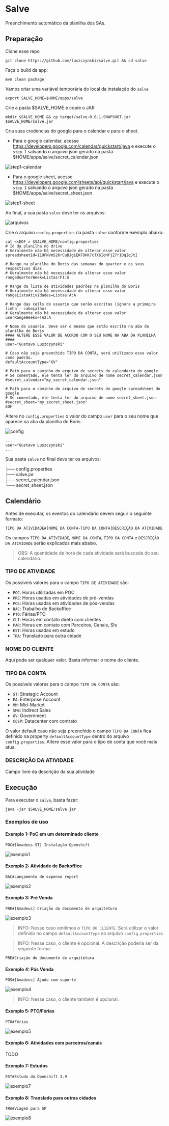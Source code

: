 # Salve

Preenchimento automático da planilha dos SAs.

## Preparação

Clone esse repo
```
git clone https://github.com/luszczynski/salve.git && cd salve
```

Faça o build da app:
```
mvn clean package
```

Vamos criar uma variável temporária do local da instalação do `salve`

```
export SALVE_HOME=$HOME/apps/salve
```

Crie a pasta $SALVE_HOME e copie o JAR
```
mkdir $SALVE_HOME && cp target/salve-0.0.1-SNAPSHOT.jar $SALVE_HOME/salve.jar
```

Cria suas credencias do google para o calendar e para o sheet.

* Para o google calendar, acesse https://developers.google.com/calendar/quickstart/java e execute o `step 1` salvando o arquivo json gerado na pasta $HOME/apps/salve/secret_calendar.json

![step1-calendar](img/Selection_362.png "Step 1")

* Para o google sheet, acesse https://developers.google.com/sheets/api/quickstart/java e execute o `step 1` salvando o arquivo json gerado na pasta $HOME/apps/salve/secret_sheet.json

![step1-sheet](img/Selection_363.png "Step 1")

Ao final, a sua pasta `salve` deve ter os arquivos:

![arquivos](img/Selection_367.png "arquivos")

Crie o arquivo `config.properties` na pasta `salve` conforme exemplo abaixo:

```
cat <<EOF > $SALVE_HOME/config.properties
# Id da planilha no drive
# Geralmente não há necessidade de alterar esse valor
spreadsheetId=11UFNVm526rCuBJgiEKFDHK7cTX6IoHFjZ7rIDqIqJtI

# Range na planilha do Boris das semanas do quarter e os seus respectivos dias
# Geralmente não há necessidade de alterar esse valor
rangeQuarterWeek=Listas!F1:G

# Range da lista de atividades padrões na planilha do Boris
# Geralmente não há necessidade de alterar esse valor
rangeListaAtividades=Listas!A:A

# Range das cells do usuario que serão escritas (ignora a primeira linha - cabeçalho)
# Geralmente não há necessidade de alterar esse valor
userRangeWeeks=!A2:A

# Nome do usuario. Deve ser o mesmo que estão escrito na aba da planilha do Boris
#### ALTERE ESSE VALOR DE ACORDO COM O SEU NOME NA ABA DA PLANILHA ####
user="Gustavo Luszczynski"

# Caso não seja preenchido TIPO DA CONTA, será utilizado esse valor como padrão.
defaultAccountType="GV"

# Path para o caminho do arquivo de secrets do calendario do google
# Se comentado, ele tenta ler do arquivo de nome secret_calendar.json
#secret_calendar="my_secret_calendar.json"

# Path para o caminho do arquivo de secrets do google spreadsheet do google
# Se comentado, ele tenta ler do arquivo de nome secret_sheet.json
#secret_sheet="my_secret_sheet.json"
EOF
```

Altere no `config.properties` o valor do campo `user` para o seu nome que aparece na aba da planilha do Boris.

![config](img/Selection_374.png "config")

```
...
user="Gustavo Luszczynski"
...
```

Sua pasta `salve` no final deve ter os arquivos:

├── config.properties  
├── salve.jar  
├── secret_calendar.json  
└── secret_sheet.json  

## Calendário

Antes de executar, os eventos do calendário devem seguir o seguinte formato:

```
TIPO DA ATIVIDADE#[NOME DA CONTA-TIPO DA CONTA]DESCRIÇÃO DA ATIVIDADE
```
Os campos `TIPO DA ATIVIDADE`, `NOME DA CONTA`, `TIPO DA CONTA` e `DESCRIÇÃO DA ATIVIDADE` serão explicados mais abaixo.

> OBS: A quantidade de hora de cada atividade será buscada do seu calendário.

### TIPO DE ATIVIDADE

Os possíveis valores para o campo `TIPO DE ATIVIDADE` são:

* `POC`: Horas utilizadas em POC
* `PRE`: Horas usadas em atividades de pré-vendas
* `POS`: Horas usadas em atividades de pós-vendas
* `BAC`: Trabalho de Backoffice
* `PTO`: Férias/PTO
* `CLI`: Horas em contato direto com clientes
* `PAR`: Horas em contato com Parceiros, Canais, SIs
* `EST`: Horas usadas em estudo
* `TRA`: Translado para outra cidade

### NOME DO CLIENTE

Aqui pode ser qualquer valor. Basta informar o nome do cliente.

### TIPO DA CONTA

Os possíveis valores para o campo `TIPO DA CONTA` são:

* `ST`: Strategic Account
* `EA`: Enterprise Account
* `MM`: Mid-Market
* `SMB`: Indirect Sales
* `GV`: Government
* `CCSP`: Datacenter com contrato

O valor default caso não seja preenchido o campo `TIPO DA CONTA` fica definido na property `defaultAccountType` dentro do arquivo `config.properties`. Altere esse valor para o tipo de conta que você mais atua.

### DESCRIÇÃO DA ATIVIDADE

Campo livre da descrição da sua atividade

## Execução

Para executar o `salve`, basta fazer:
```
java -jar $SALVE_HOME/salve.jar
```

### Exemplos de uso

#### Exemplo 1: PoC em um determinado cliente

```
POC#[Amadeus-ST] Instalação Openshift
```

![exemplo1](img/Selection_375.png "exemplo1")

#### Exemplo 2: Atividade de Backoffice

```
BAC#Lançamento de expense report
```

![exemplo2](img/Selection_376.png "exemplo2")

#### Exemplo 3: Pré Venda

```
PRE#[Amadeus] Criação do documento de arquitetura
```

![exemplo3](img/Selection_377.png "exemplo3")

> INFO: Nesse caso omitimos o `TIPO DO CLIENTE`. Será utilizar o valor definido no campo `defaultAccountType` no arquivo `config.properties`

> INFO: Nesse caso, o cliente é opcional. A descrição poderia ser da seguinte forma:
```
PRE#Criação do documento de arquitetura
```

#### Exemplo 4: Pós Venda

```
POS#[Amadeus] Ajuda com suporte
```

![exemplo4](img/Selection_378.png "exemplo4")

> INFO: Nesse caso, o cliente também é opcional. 

#### Exemplo 5: PTO/Férias

```
PTO#Férias
```

![exemplo5](img/Selection_379.png "exemplo5")

#### Exemplo 6: Atividades com parceiros/canais
TODO

#### Exemplo 7: Estudos

```
EST#Estudo do Openshift 3.9
```

![exemplo7](img/Selection_380.png "exemplo7")

#### Exemplo 8: Translado para outras cidades

```
TRA#Viagem para SP
```

![exemplo8](img/Selection_381.png "exemplo8")
